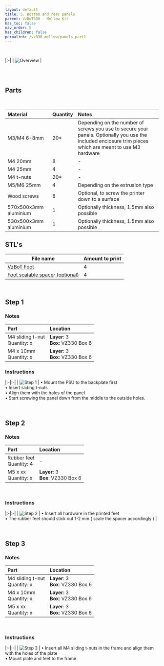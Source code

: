 ```yaml
---
layout: default
title: 5. Bottom and rear panels
parent: VzBoT330 - Mellow Kit
has_toc: false
nav_order: 5
has_children: false
permalink: /vz330_mellow/panels_part1
---
```


<br/>

|:-|
| ![Overview](/assets/images/manual/vz330_mellow/panels_1/overview.png) |

<br/>
<br/>

## Parts

<br/>

| Material        | Quantity          | Notes |
|:-------------|:------------------|:------|
| M3/M4 6-8mm           | 20* | Depending on the number of screws you use to secure your panels. Optionally you use the included enclosure trim pieces which are meant to use M3 hardware  |
| M4 20mm | 8 | - |
| M4 25mm | 4 | - |
| M4 t-nuts | 20*   | - |
| M5/M6 25mm           | 4      | Depending on the extrusion type |
| Wood screws | 8 | Optional, to screw the printer down to a surface |
| 570x500x3mm aluminium | 1 | Optionally thickness, 1.5mm also possible |
| 530x500x3mm aluminium | 1 | Optionally thickness, 1.5mm also possible |

## STL's

| File name | Amount to print |
|-----------|-----------------|
| <a href="https://github.com/VzBoT3D/VzBoT-Vz330/blob/master/Assemblies%20BOM%20and%20STL/Frame/Feet/STL/foot.stl" target="_blank">VzBoT Foot</a> | 4 |
| <a href="https://github.com/VzBoT3D/VzBoT-Vz330/blob/master/Assemblies%20BOM%20and%20STL/Frame/Feet/STL/Spacer.stl" target="_blank">Foot scalable spacer (optional)</a> | 4 |

<br/>

## Step 1

### Notes

| Part | Location |
|:-|:-|
| M4 sliding t-nut <br/> Quantity: x | **Layer**: 3 <br/> **Box**: VZ330 Box 6 |
| M4 x 10mm <br/> Quantity: x | **Layer**: 3 <br/> **Box**: VZ330 Box 6 |

### Instructions

|:-|:-|
| ![Step 1](/assets/images/manual/vz330_mellow/panels_1/step_1.png) | &#8226; Mount the PSU to the backplate first <br/> &#8226; Insert sliding t-nuts <br/> &#8226; Align them with the holes of the panel <br/> &#8226; Start screwing the panel down from the middle to the outside holes.

<br/>

## Step 2

### Notes

| Part | Location |
|:-|:-|
| Rubber feet <br/> Quantity: 4 | - |
| M5 x xx <br/> Quantity: x | **Layer**: 3 <br/> **Box**: VZ330 Box 6 |

<br/>

### Instructions

|:-|:-|
| ![Step 2](/assets/images/manual/vz330_mellow/panels_1/step_2.png) | &#8226; Insert all hardware in the printed feet <br/> &#8226; The rubber feet should stick out 1-2 mm ( scale the spacer accordingly )  |

<br/>

## Step 3

### Notes

| Part | Location |
|:-|:-|
| M4 sliding t-nut <br/> Quantity: x | **Layer**: 3 <br/> **Box**: VZ330 Box 6 |
| M4 x 10mm <br/> Quantity: x | **Layer**: 3 <br/> **Box**: VZ330 Box 6 |
| M5 x xx <br/> Quantity: x | **Layer**: 3 <br/> **Box**: VZ330 Box 6 |

<br/>

### Instructions

|:-|:-|
| ![Step 3](/assets/images/manual/vz330_mellow/panels_1/step_3.png) | &#8226; Insert all M4 sliding t-nuts in the frame and align them with the holes of the plate <br/> &#8226; Mount plate and feet to the frame.